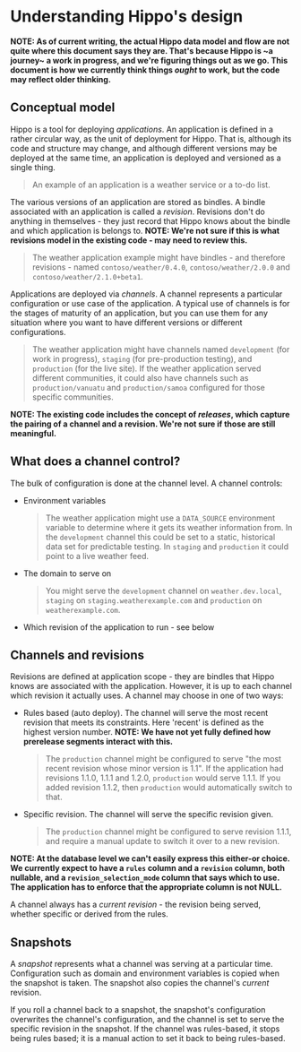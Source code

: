 # Understanding Hippo's design

**NOTE: As of current writing, the actual Hippo data model and flow are not quite where
this document says they are. That's because Hippo is ~a journey~ a work in progress, and
we're figuring things out as we go. This document is how we currently think things
_ought_ to work, but the code may reflect older thinking.**

## Conceptual model

Hippo is a tool for deploying _applications_.  An application is defined in a rather
circular way, as the unit of deployment for Hippo.  That is, although its code
and structure may change, and although different versions may be deployed at the
same time, an application is deployed and versioned as a single thing.

> An example of an application is a weather service or a to-do list.

The various versions of an application are stored as bindles. A bindle associated with
an application is called a _revision_.  Revisions don't do anything in themselves -
they just record that Hippo knows about the bindle and which application is belongs to.
**NOTE: We're not sure if this is what revisions model in the existing code - may need
to review this.**

> The weather application example might have bindles - and therefore revisions -
> named `contoso/weather/0.4.0`, `contoso/weather/2.0.0` and `contoso/weather/2.1.0+beta1`.

Applications are deployed via _channels_. A channel represents a particular configuration
or use case of the application. A typical use of channels is for the stages of maturity
of an application, but you can use them for any situation where you want to have
different versions or different configurations.

> The weather application might have channels named `development` (for work in progress),
> `staging` (for pre-production testing), and `production` (for the live site).
> If the weather application served different communities, it could also have
> channels such as `production/vanuatu` and `production/samoa` configured for those
> specific communities.

**NOTE: The existing code includes the concept of _releases_, which capture the pairing
of a channel and a revision. We're not sure if those are still meaningful.**

## What does a channel control?

The bulk of configuration is done at the channel level. A channel controls:

* Environment variables
  > The weather application might use a `DATA_SOURCE` environment variable to determine
  > where it gets its weather information from. In the `development` channel this could
  > be set to a static, historical data set for predictable testing. In `staging` and
  > `production` it could point to a live weather feed.
* The domain to serve on
  > You might serve the `development` channel on `weather.dev.local`, `staging` on
  > `staging.weatherexample.com` and `production` on `weatherexample.com`.
* Which revision of the application to run - see below

## Channels and revisions

Revisions are defined at application scope - they are bindles that Hippo knows are
associated with the application. However, it is up to each channel which revision
it actually uses. A channel may choose in one of two ways:

* Rules based (auto deploy). The channel will serve the most recent revision that
  meets its constraints. Here 'recent' is defined as the highest version number.
  **NOTE: We have not yet fully defined how prerelease segments interact with
  this.**
  > The `production` channel might be configured to serve "the most recent
  > revision whose minor version is 1.1". If the application had revisions
  > 1.1.0, 1.1.1 and 1.2.0, `production` would serve 1.1.1. If you added
  > revision 1.1.2, then `production` would automatically switch to that.
* Specific revision. The channel will serve the specific revision given.
  > The `production` channel might be configured to serve revision 1.1.1,
  > and require a manual update to switch it over to a new revision.

**NOTE: At the database level we can't easily express this either-or choice. We
currently expect to have a `rules` column and a `revision` column, both nullable,
and a `revision_selection_mode` column that says which to use. The application
has to enforce that the appropriate column is not NULL.**

A channel always has a _current revision_ - the revision being served, whether
specific or derived from the rules.

## Snapshots

A _snapshot_ represents what a channel was serving at a particular time.
Configuration such as domain and environment variables is copied when the
snapshot is taken. The snapshot also copies the channel's _current_ revision.

If you roll a channel back to a snapshot, the snapshot's configuration overwrites
the channel's configuration, and the channel is set to serve the specific
revision in the snapshot. If the channel was rules-based, it stops being
rules based; it is a manual action to set it back to being rules-based.

